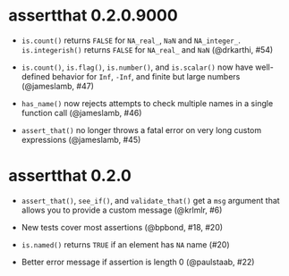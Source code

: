 # assertthat 0.2.0.9000

* `is.count()` returns `FALSE` for `NA_real_`, `NaN` and `NA_integer_`. `is.integerish()` returns `FALSE` for `NA_real_` and `NaN` (@drkarthi, #54)

* `is.count()`, `is.flag()`, `is.number()`, and `is.scalar()` now have well-defined behavior for `Inf`, `-Inf`, and finite but large numbers (@jameslamb, #47)

* `has_name()` now rejects attempts to check multiple names in a single function call (@jameslamb, #46)

* `assert_that()` no longer throws a fatal error on very long custom expressions (@jameslamb, #45)

# assertthat 0.2.0

* `assert_that()`, `see_if()`, and `validate_that()` get a `msg` argument 
  that allows you to provide a custom message (@krlmlr, #6)
  
* New tests cover most assertions (@bpbond, #18, #20)

* `is.named()` returns `TRUE` if an element has `NA` name (#20)

* Better error message if assertion is length 0 (@paulstaab, #22)
